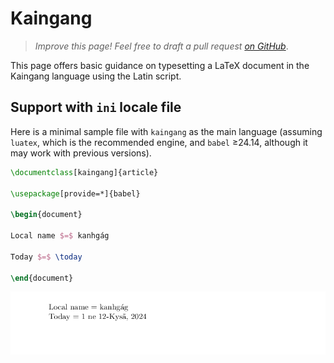 # Kaingang

<blockquote>
  <p><em>Improve this page! Feel free to draft a pull request <a href="https://github.com/latex3/babel/tree/docs/docs">on GitHub</a></em>.</p>
</blockquote>

This page offers basic guidance on typesetting a LaTeX document in the
Kaingang language using the Latin script.

## Support with `ini` locale file

Here is a minimal sample file with `kaingang` as the main language
(assuming `luatex`, which is the recommended engine, and `babel` ≥24.14,
although it may work with previous versions).

```tex
\documentclass[kaingang]{article}

\usepackage[provide=*]{babel}

\begin{document}

Local name $=$ kanhgág

Today $=$ \today

\end{document}
```

![](../media/locale-kaingang.png)